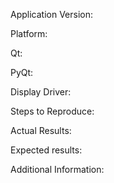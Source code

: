 <!--
The following template is useful for filing new issues. Processing an issue will go much faster when this is filled out.
Before filing, please check if the issue already exists (either open or closed).
Thank you for using Cura!
-->

Application Version:
<!-- The version of the application this issue occurs with -->

Platform:
<!-- Information about the platform the issue occurs on -->

Qt:
<!-- The version of Qt used (not necessary if you're using the version from Ultimaker's website) -->

PyQt:
<!-- The version of PyQt used (not necessary if you're using the version from Ultimaker's website) -->

Display Driver:
<!--  Video driver name and version -->

Steps to Reproduce:
<!-- Add the steps needed that lead up to the issue (replace this text) -->

Actual Results:
<!-- What happens after the above steps have been followed (replace this text) -->

Expected results:
<!-- What should happen after the above steps have been followed (replace this text) -->

Additional Information:
<!-- Extra information relevant to the issue, like screenshots (replace this text) -->

